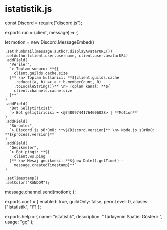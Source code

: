 # istatistik.js



const Discord = require("discord.js");

exports.run = (client, message) => {

let motion = new Discord.MessageEmbed()
  
    .setThumbnail(message.author.displayAvatarURL())
    .setAuthor(client.user.username, client.user.avatarURL)
    .addField(
      "Veriler", 
      `> Toplam sunucu: **${
        client.guilds.cache.size
      }** \n> Toplam kullanıcı: **${client.guilds.cache
        .reduce((a, b) => a + b.memberCount, 0)
        .toLocaleString()}** \n> Toplam kanal: **${
        client.channels.cache.size
      }**`
    ) 
    .addField(
      "Bot Geliştiricisi",
      `> Bot geliştiricisi ➡ <@748097441764606028> | **Motion**`
    ) 
    .addField(
      "Sürümler",
      `> Discord.js sürümü: **v${Discord.version}** \n> Node.js sürümü: **${process.version}**`
    ) 
    .addField(
      "Gecikmeler",
      `> Bot pingi: **${
        client.ws.ping
      }** \n> Mesaj gecikmesi: **${new Date().getTime() -
        message.createdTimestamp}**`
    )
    
    .setTimestamp()
    .setColor("RANDOM");
  message.channel.send(motion);
};

exports.conf = {
  enabled: true,
  guildOnly: false,
  permLevel: 0,
  aliases: ["istatistik", "i"]
};

exports.help = {
  name: "istatistik",
  description: "Türkiyenin Saatini Gösterir ",
  usage: "gç"
};
